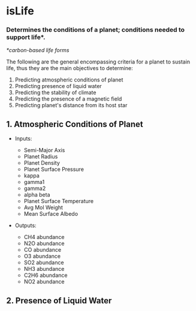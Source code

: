 # isLife
### Determines the conditions of a planet; conditions needed to support life*.
<i>*carbon-based life forms</i>

  
The following are the general encompassing criteria for a planet to sustain life,
thus they are the main objectives to determine:

1. Predicting atmospheric conditions of planet
2. Predicting presence of liquid water
3. Predicting the stability of climate
4. Predicting the presence of a magnetic field
5. Predicting planet's distance from its host star




## 1. Atmospheric Conditions of Planet

- Inputs: 
    - Semi-Major Axis	
    - Planet Radius	
    - Planet Density	
    - Planet Surface Pressure	
    - kappa	
    - gamma1	
    - gamma2	
    - alpha	beta	
    - Planet Surface Temperature
    - Avg Mol Weight	
    - Mean Surface Albedo

- Outputs:
    - CH4 abundance	
    - N2O abundance	
    - CO abundance	
    - O3 abundance	
    - SO2 abundance	
    - NH3 abundance	
    - C2H6 abundance	
    - NO2 abundance	


## 2. Presence of Liquid Water
